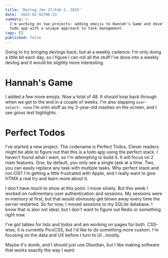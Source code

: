 ```yaml
---
title: 'Devlog Jan 27–Feb 2, 2025'
date: '2025-02-02T06:23'
summary: >-
  I'm working on two projects: adding emojis to Hannah's Game and developing a
  todo app with a unique approach to task management.
tags: []
published: false
---
```

Going to try bringing devlogs back, but at a weekly cadence. I'm only doing a little bit each day, so I figure I can roll all the stuff I've done into a weekly devlog and it would be slightly more interesting.

# Hannah's Game

I added a few more emojis. Now a total of 48. It should loop back through when we get to the end in a couple of weeks. I'm also slapping `user-select: none` I’m onto stuff as my 3-year-old mashes on the screen, and I see gross text highlights.

# Perfect Todos

I've started a new project. The codename is Perfect Todos. Clever readers might be able to figure out that this is a todo app using the perfect stack. I haven't found what I want, so I'm attempting to build it. It will focus on 2 main features. One, by default, you only see a single task at a time. Two, you can easily replace any task with multiple tasks. Why perfect stack and not iOS? I'm getting a little frustrated with Apple, and I really want to give HTMX a real try and learn more about it.

I don't have much to show at this point. I move slowly. But this week I worked on rudimentary user authentication and sessions. My sessions were in-memory at first, but that would obviously get blown away every time the server restarted. So for now, I moved sessions to my SQLite database. I know that is also not ideal, but I don't want to figure out Redis or something right now.

I've got tables for lists and todos and am working on pages for both. CSS-wise, it is currently PicoCSS, but I'd like to do something more custom. I'm focusing on the data and UX before I turn to UI...mostly.

Maybe it's dumb, and I should just use Obsidian, but I like making software that works exactly the way I want.
